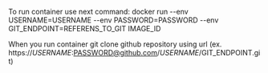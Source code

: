 To run container use next command:
docker run --env USERNAME=USERNAME --env PASSWORD=PASSWORD --env GIT_ENDPOINT=REFERENS_TO_GIT IMAGE_ID

When you run container git clone github repository using url (ex. https://$USERNAME:$PASSWORD@github.com/$USERNAME/$GIT_ENDPOINT.git)
